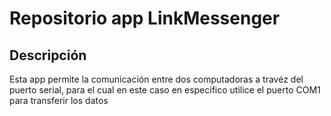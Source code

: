 # Repositorio app LinkMessenger

## Descripción
Esta app permite la comunicación entre dos computadoras a travéz del puerto serial, para el cual en este caso en especifico utilice el puerto COM1 para transferir los datos
